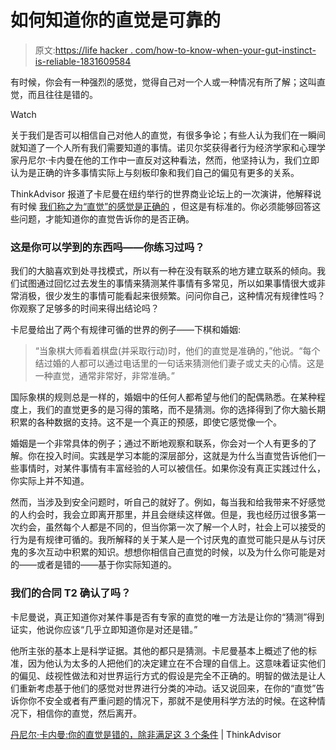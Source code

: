 # 如何知道你的直觉是可靠的

> 原文:[https://life hacker . com/how-to-know-when-your-gut-instinct-is-reliable-1831609584](https://lifehacker.com/how-to-know-when-your-gut-instinct-is-reliable-1831609584)

有时候，你会有一种强烈的感觉，觉得自己对一个人或一种情况有所了解；这叫直觉，而且往往是错的。

Watch

关于我们是否可以相信自己对他人的直觉，有很多争论；有些人认为我们在一瞬间就知道了一个人所有我们需要知道的事情。诺贝尔奖获得者行为经济学家和心理学家丹尼尔·卡内曼在他的工作中一直反对这种看法，然而，他坚持认为，我们立即认为是正确的许多事情实际上与刻板印象和我们自己的偏见有更多的关系。

ThinkAdvisor 报道了卡尼曼在纽约举行的世界商业论坛上的一次演讲，他解释说有时候 [我们称之为“直觉”的感觉是正确的](https://www.thinkadvisor.com/2018/11/16/daniel-kahneman-do-not-trust-your-intuition-even-f/?slreturn=20190009103314) ，但这是有标准的。你必须能够回答这些问题，才能知道你的直觉告诉你的是否正确。

### 这是你可以学到的东西吗——你练习过吗？

我们的大脑喜欢到处寻找模式，所以有一种在没有联系的地方建立联系的倾向。我们试图通过回忆过去发生的事情来猜测某件事情有多常见，所以如果事情很大或非常消极，很少发生的事情可能看起来很频繁。问问你自己，这种情况有规律性吗？你观察了足够多的时间来得出结论吗？

卡尼曼给出了两个有规律可循的世界的例子——下棋和婚姻:

> “当象棋大师看着棋盘(并采取行动)时，他们的直觉是准确的，”他说。“每个结过婚的人都可以通过电话里的一句话来猜测他们妻子或丈夫的心情。这是一种直觉，通常非常好，非常准确。”

国际象棋的规则总是一样的，婚姻中的任何人都希望与他们的配偶熟悉。在某种程度上，我们的直觉更多的是习得的策略，而不是猜测。你的选择得到了你大脑长期积累的各种数据的支持。这不是一个真正的预感，即使它感觉像一个。

婚姻是一个非常具体的例子；通过不断地观察和联系，你会对一个人有更多的了解。你在投入时间。实践是学习本能的深层部分，这就是为什么当直觉告诉他们一些事情时，对某件事情有丰富经验的人可以被信任。如果你没有真正实践过什么，你实际上并不知道。

然而，当涉及到安全问题时，听自己的就好了。例如，每当我和给我带来不好感觉的人约会时，我会立即离开那里，并且会继续这样做。但是，我也经历过很多第一次约会，虽然每个人都是不同的，但当你第一次了解一个人时，社会上可以接受的行为是有规律可循的。我所解释的关于某人是一个讨厌鬼的直觉可能只是从与讨厌鬼的多次互动中积累的知识。想想你相信自己直觉的时候，以及为什么你可能是对的——或者是错的——基于你实际知道的。

### 我们的合同 T2 确认了吗？

卡尼曼说，真正知道你对某件事是否有专家的直觉的唯一方法是让你的“猜测”得到证实，他说你应该“几乎立即知道你是对还是错。”

他所主张的基本上是科学证据。其他的都只是猜测。卡尼曼基本上概述了他的标准，因为他认为太多的人把他们的决定建立在不合理的自信上。这意味着证实他们的偏见、歧视性做法和对世界运行方式的假设是完全不正确的。明智的做法是让人们重新考虑基于他们的感觉对世界进行分类的冲动。话又说回来，在你的“直觉”告诉你你不安全或者有严重问题的情况下，那就不是使用科学方法的时候。在这种情况下，相信你的直觉，然后离开。

[丹尼尔·卡内曼:你的直觉是错的，除非满足这 3 个条件](https://www.thinkadvisor.com/2018/11/16/daniel-kahneman-do-not-trust-your-intuition-even-f/?slreturn=20190009103314) | ThinkAdvisor